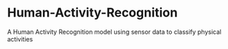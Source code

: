 # Human-Activity-Recognition
A Human Activity Recognition model using sensor data to classify physical activities
